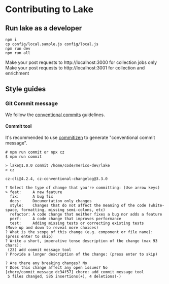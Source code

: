 # Contributing to Lake

## Run lake as a developer

```
npm i
cp config/local.sample.js config/local.js
npm run dev
npm run all
```

Make your post requests to http://localhost:3000 for collection jobs only
Make your post requests to http://localhost:3001 for collection and enrichment

## Style guides
### Git Commit message
We follow the [conventional commits](https://www.conventionalcommits.org/en/v1.0.0/#summary) guidelines. 

#### Commit tool
It's recommended to use [commitizen](https://www.npmjs.com/package/commitizen) to generate "conventional commit message".  
```shell
# npm run commit or npx cz
$ npm run commit

> lake@1.0.0 commit /home/code/merico-dev/lake
> cz

cz-cli@4.2.4, cz-conventional-changelog@3.3.0

? Select the type of change that you're committing: (Use arrow keys)
> feat:     A new feature
  fix:      A bug fix
  docs:     Documentation only changes
  style:    Changes that do not affect the meaning of the code (white-space, formatting, missing semi-colons, etc) 
  refactor: A code change that neither fixes a bug nor adds a feature
  perf:     A code change that improves performance
  test:     Adding missing tests or correcting existing tests
(Move up and down to reveal more choices)
? What is the scope of this change (e.g. component or file name): (press enter to skip) 
? Write a short, imperative tense description of the change (max 93 chars):
 (23) add commit message tool
? Provide a longer description of the change: (press enter to skip)

? Are there any breaking changes? No
? Does this change affect any open issues? No
[chore/commit_message dc34f57] chore: add commit message tool
 5 files changed, 585 insertions(+), 4 deletions(-)
```
